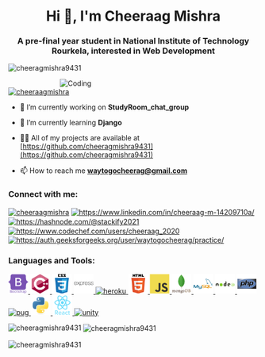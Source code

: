 <h1 align="center">Hi 👋, I'm Cheeraag Mishra</h1>
<h3 align="center">A pre-final year student in National Institute of Technology Rourkela, interested in Web Development</h3>

<p align="left"> <img src="https://komarev.com/ghpvc/?username=cheeragmishra9431&label=Profile%20views&color=0e75b6&style=flat" alt="cheeragmishra9431" /> </p>
<img align="right" alt="Coding" width="400" src="https://cdn.dribbble.com/users/934149/screenshots/14906513/media/a67557775535a7650548b65b4ad18cc8.gif"></img>

<p align="left"> <a href="https://twitter.com/cheeraagmishra" target="blank"><img src="https://img.shields.io/twitter/follow/cheeraagmishra?logo=twitter&style=for-the-badge" alt="cheeraagmishra" /></a> </p>

- 🔭 I’m currently working on **StudyRoom_chat_group**

- 🌱 I’m currently learning **Django**

- 👨‍💻 All of my projects are available at [https://github.com/cheeragmishra9431](https://github.com/cheeragmishra9431)

- 📫 How to reach me **waytogocheerag@gmail.com**

<h3 align="left">Connect with me:</h3>
<p align="left">
<a href="https://twitter.com/cheeraagmishra" target="blank"><img align="center" src="https://raw.githubusercontent.com/rahuldkjain/github-profile-readme-generator/master/src/images/icons/Social/twitter.svg" alt="cheeraagmishra" height="30" width="40" /></a>
<a href="https://linkedin.com/in/https://www.linkedin.com/in/cheeraag-m-14209710a/" target="blank"><img align="center" src="https://raw.githubusercontent.com/rahuldkjain/github-profile-readme-generator/master/src/images/icons/Social/linked-in-alt.svg" alt="https://www.linkedin.com/in/cheeraag-m-14209710a/" height="30" width="40" /></a>
<a href="https://hashnode.com/https://hashnode.com/@stackify2021" target="blank"><img align="center" src="https://raw.githubusercontent.com/rahuldkjain/github-profile-readme-generator/master/src/images/icons/Social/hashnode.svg" alt="https://hashnode.com/@stackify2021" height="30" width="40" /></a>
<a href="https://www.codechef.com/users/https://www.codechef.com/users/cheeraag_2020" target="blank"><img align="center" src="https://cdn.jsdelivr.net/npm/simple-icons@3.1.0/icons/codechef.svg" alt="https://www.codechef.com/users/cheeraag_2020" height="30" width="40" /></a>
<a href="https://auth.geeksforgeeks.org/user/https://auth.geeksforgeeks.org/user/waytogocheerag/practice/" target="blank"><img align="center" src="https://raw.githubusercontent.com/rahuldkjain/github-profile-readme-generator/master/src/images/icons/Social/geeks-for-geeks.svg" alt="https://auth.geeksforgeeks.org/user/waytogocheerag/practice/" height="30" width="40" /></a>
</p>

<h3 align="left">Languages and Tools:</h3>
<p align="left"> <a href="https://getbootstrap.com" target="_blank" rel="noreferrer"> <img src="https://raw.githubusercontent.com/devicons/devicon/master/icons/bootstrap/bootstrap-plain-wordmark.svg" alt="bootstrap" width="40" height="40"/> </a> <a href="https://www.w3schools.com/cpp/" target="_blank" rel="noreferrer"> <img src="https://raw.githubusercontent.com/devicons/devicon/master/icons/cplusplus/cplusplus-original.svg" alt="cplusplus" width="40" height="40"/> </a> <a href="https://www.w3schools.com/css/" target="_blank" rel="noreferrer"> <img src="https://raw.githubusercontent.com/devicons/devicon/master/icons/css3/css3-original-wordmark.svg" alt="css3" width="40" height="40"/> </a> <a href="https://expressjs.com" target="_blank" rel="noreferrer"> <img src="https://raw.githubusercontent.com/devicons/devicon/master/icons/express/express-original-wordmark.svg" alt="express" width="40" height="40"/> </a> <a href="https://heroku.com" target="_blank" rel="noreferrer"> <img src="https://www.vectorlogo.zone/logos/heroku/heroku-icon.svg" alt="heroku" width="40" height="40"/> </a> <a href="https://www.w3.org/html/" target="_blank" rel="noreferrer"> <img src="https://raw.githubusercontent.com/devicons/devicon/master/icons/html5/html5-original-wordmark.svg" alt="html5" width="40" height="40"/> </a> <a href="https://developer.mozilla.org/en-US/docs/Web/JavaScript" target="_blank" rel="noreferrer"> <img src="https://raw.githubusercontent.com/devicons/devicon/master/icons/javascript/javascript-original.svg" alt="javascript" width="40" height="40"/> </a> <a href="https://www.mongodb.com/" target="_blank" rel="noreferrer"> <img src="https://raw.githubusercontent.com/devicons/devicon/master/icons/mongodb/mongodb-original-wordmark.svg" alt="mongodb" width="40" height="40"/> </a> <a href="https://www.mysql.com/" target="_blank" rel="noreferrer"> <img src="https://raw.githubusercontent.com/devicons/devicon/master/icons/mysql/mysql-original-wordmark.svg" alt="mysql" width="40" height="40"/> </a> <a href="https://nodejs.org" target="_blank" rel="noreferrer"> <img src="https://raw.githubusercontent.com/devicons/devicon/master/icons/nodejs/nodejs-original-wordmark.svg" alt="nodejs" width="40" height="40"/> </a> <a href="https://www.php.net" target="_blank" rel="noreferrer"> <img src="https://raw.githubusercontent.com/devicons/devicon/master/icons/php/php-original.svg" alt="php" width="40" height="40"/> </a> <a href="https://pugjs.org" target="_blank" rel="noreferrer"> <img src="https://cdn.worldvectorlogo.com/logos/pug.svg" alt="pug" width="40" height="40"/> </a> <a href="https://www.python.org" target="_blank" rel="noreferrer"> <img src="https://raw.githubusercontent.com/devicons/devicon/master/icons/python/python-original.svg" alt="python" width="40" height="40"/> </a> <a href="https://reactjs.org/" target="_blank" rel="noreferrer"> <img src="https://raw.githubusercontent.com/devicons/devicon/master/icons/react/react-original-wordmark.svg" alt="react" width="40" height="40"/> </a> <a href="https://unity.com/" target="_blank" rel="noreferrer"> <img src="https://www.vectorlogo.zone/logos/unity3d/unity3d-icon.svg" alt="unity" width="40" height="40"/> </a> </p>

<p><img align="left" src="https://github-readme-stats.vercel.app/api/top-langs?username=cheeragmishra9431&show_icons=true&locale=en&layout=compact" alt="cheeragmishra9431" /></p>

<p>&nbsp;<img align="center" src="https://github-readme-stats.vercel.app/api?username=cheeragmishra9431&show_icons=true&locale=en" alt="cheeragmishra9431" /></p>

<p><img align="center" src="https://github-readme-streak-stats.herokuapp.com/?user=cheeragmishra9431&" alt="cheeragmishra9431" /></p>
